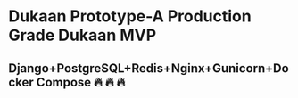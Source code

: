 # Dukaan Prototype-A Production Grade Dukaan MVP 
## Django+PostgreSQL+Redis+Nginx+Gunicorn+Docker Compose 🔥 🔥 🔥
